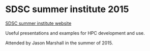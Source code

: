 # SDSC summer institute 2015

[SDSC summer institute website](https://www.eiseverywhere.com/ehome/125694)

Useful presentations and examples for HPC development and use.

Attended by Jason Marshall in the summer of 2015.
